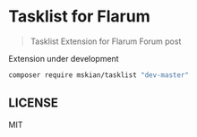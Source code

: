 # Tasklist for Flarum

> Tasklist Extension for Flarum Forum post

Extension under development

```bash
composer require mskian/tasklist "dev-master"
```

## LICENSE

MIT
